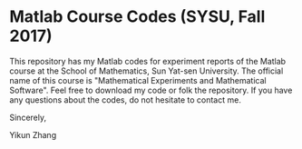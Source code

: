 # Matlab Course Codes (SYSU, Fall 2017)

   This repository has my Matlab codes for experiment reports of the Matlab course at the School of Mathematics, Sun Yat-sen University. The official name of this course is "Mathematical Experiments and Mathematical Software". Feel free to download my code or folk the repository. If you have any questions about the codes, do not hesitate to contact me.

Sincerely,

Yikun Zhang
